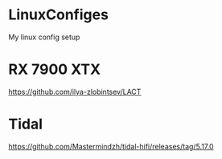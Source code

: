 # LinuxConfiges

My linux config setup


# RX 7900 XTX
https://github.com/ilya-zlobintsev/LACT

# Tidal
https://github.com/Mastermindzh/tidal-hifi/releases/tag/5.17.0

